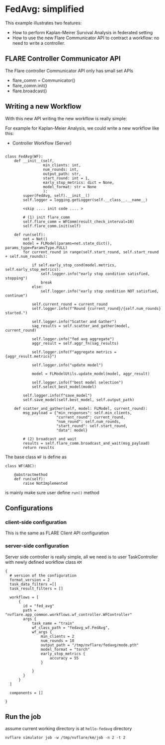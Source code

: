 # FedAvg: simplified

This example illustrates two features:
* How to perform Kaplan-Meirer Survival Analysis in federated setting
* How to use the new Flare Communicator API to contract a workflow: no need to write a controller.  

## FLARE Controller Communicator API

The Flare controller Communicator API only has small set APIs
* flare_comm = Communicator()
* flare_comm.init()
* flare.broadcast()

## Writing a new Workflow

With this new API writing the new workflow is really simple: 

For example for Kaplan-Meier Analysis, we could write a new workflow like this: 

* Controller Workflow (Server)

```

class FedAvg(WF):
    def __init__(self,
                 min_clients: int,
                 num_rounds: int,
                 output_path: str,
                 start_round: int = 1,
                 early_stop_metrics: dict = None,
                 model_format: str = None
                 ):
        super(FedAvg, self).__init__()
        self.logger = logging.getLogger(self.__class__.__name__)
        
        <skip .... init code .... >
 
        # (1) init flare_comm
        self.flare_comm = WFComm(result_check_interval=10)
        self.flare_comm.init(self)
        
    def run(self):
        net = Net()
        model = FLModel(params=net.state_dict(), params_type=ParamsType.FULL)
        for current_round in range(self.start_round, self.start_round + self.num_rounds):
        
            if self.early_stop_cond(model.metrics, self.early_stop_metrics):
                self.logger.info("early stop condition satisfied, stopping")
                break
            else:
                self.logger.info("early stop condition NOT satisfied, continue")

            self.current_round = current_round
            self.logger.info(f"Round {current_round}/{self.num_rounds} started.")

            self.logger.info("Scatter and Gather")
            sag_results = self.scatter_and_gather(model, current_round)

            self.logger.info("fed avg aggregate")
            aggr_result = self.aggr_fn(sag_results)

            self.logger.info(f"aggregate metrics = {aggr_result.metrics}")

            self.logger.info("update model")

            model = FLModelUtils.update_model(model, aggr_result)

            self.logger.info(f"best model selection")
            self.select_best_model(model)

        self.logger.info(f"save_model")
        self.save_model(self.best_model, self.output_path)

    def scatter_and_gather(self, model: FLModel, current_round):
        msg_payload = {"min_responses": self.min_clients,
                       "current_round": current_round,
                       "num_round": self.num_rounds,
                       "start_round": self.start_round,
                       "data": model}

        # (2) broadcast and wait
        results = self.flare_comm.broadcast_and_wait(msg_payload)
        return results

```

The base class ```WF``` is define as

```
class WF(ABC):

    @abstractmethod
    def run(self):
        raise NotImplemented
```
is mainly make sure user define ```run()``` method
 
## Configurations

### client-side configuration

This is the same as FLARE Client API configuration

### server-side configuration

  Server side controller is really simple, all we need is to user TaskController with newly defined workflow class
```KM```

```
{
  # version of the configuration
  format_version = 2
  task_data_filters =[]
  task_result_filters = []

  workflows = [
      {
        id = "fed_avg"
        path = "nvflare.app_common.workflows.wf_controller.WFController"
        args {
            task_name = "train"
            wf_class_path = "fedavg_wf.FedAvg",
            wf_args {
                min_clients = 2
                num_rounds = 10
                output_path = "/tmp/nvflare/fedavg/mode.pth"
                model_format = "torch"
                early_stop_metrics {
                    accuracy = 55
                }

            }
        }
      }
  ]

  components = []

}

```


## Run the job

assume current working directory is at ```hello-fedavg``` directory 

```
nvflare simulator job -w /tmp/nvflare/km/job -n 2 -t 2
```

